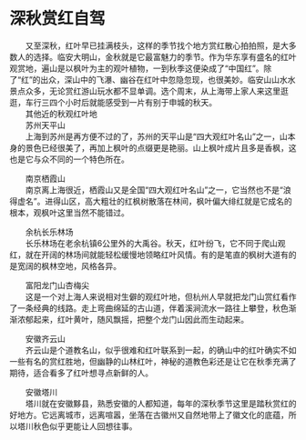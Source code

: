 # 深秋赏红自驾  

&emsp;&emsp;又至深秋，红叶早已挂满枝头，这样的季节找个地方赏红散心拍拍照，是大多数人的选择。临安大明山，金秋就是它最富魅力的季节。作为华东享有盛名的红叶观赏地，遍山是以枫叶为主的观叶植物，一到秋季这便染成了“中国红”。除了“红”的出众，深山中的飞瀑、幽谷在红叶中忽隐忽现，也很美妙。临安山山水水景点众多，无论赏红游山玩水都不显单调。选个周末，从上海带上家人来这里逛逛，车行三四个小时后就能感受到一片有别于申城的秋天。  
&emsp;&emsp;其他近的秋观红叶地  
&emsp;&emsp;苏州天平山  
&emsp;&emsp;上海到苏州是再方便不过的了，苏州的天平山是“四大观红叶名山”之一，山本身的景色已经很美了，再加上枫叶的点缀更是艳丽。山上枫叶成片且多是香枫，这也是它与众不同的一个特色所在。  

&emsp;&emsp;南京栖霞山  
&emsp;&emsp;南京离上海很近，栖霞山又是全国“四大观红叶名山”之一，它当然也不是“浪得虚名”。进得山区，高大粗壮的红枫树散落在林间，枫叶偏大绯红就是它成名的根本，观枫叶这里当然不能错过。  

&emsp;&emsp;余杭长乐林场  
&emsp;&emsp;长乐林场在老余杭镇6公里外的大禹谷。秋天，红叶纷飞，它不同于爬山观红，就在开阔的林场间就能轻松缓慢地领略红叶风情。有的是笔直的枫树大道有的是宽阔的枫林空地，风格各异。  

&emsp;&emsp;富阳龙门山杏梅尖  
&emsp;&emsp;这是一个对上海人来说相对生僻的观红叶地，但杭州人早就把龙门山赏红看作了一条经典的线路。走上弯曲绵延的古山道，伴着溪涧流水一路往上攀登，秋色渐渐浓郁起来，红叶黄叶，随风飘摇，把整个龙门山因此而生动起来。  

&emsp;&emsp;安徽齐云山  
&emsp;&emsp;齐云山是个道教名山，似乎很难和红叶联系到一起，的确山中的红叶确实不如一些有名的赏红胜地，但幽静的山林红叶，神秘的道教色彩还是让它在秋季充满了期待，适合看多了红叶想寻点新鲜的人。  

&emsp;&emsp;安徽塔川  
&emsp;&emsp;塔川就在安徽黟县，熟悉安徽的人都知道，每年的深秋季节这里是踏秋赏红的好地方。它远离城市，远离喧嚣，坐落在古徽州又自然地带上了徽文化的底蕴，所以塔川秋色似乎更能让人回想往事。  